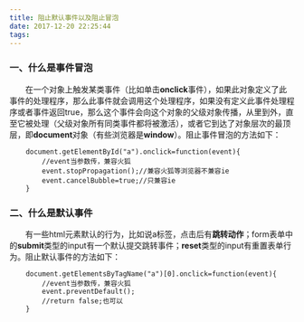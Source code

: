 ```yaml
---
title: 阻止默认事件以及阻止冒泡
date: 2017-12-20 22:25:44
tags:
---
```

### 一、什么是事件冒泡
&emsp;&emsp;在一个对象上触发某类事件（比如单击**onclick**事件），如果此对象定义了此事件的处理程序，那么此事件就会调用这个处理程序，如果没有定义此事件处理程序或者事件返回true，那么这个事件会向这个对象的父级对象传播，从里到外，直至它被处理（父级对象所有同类事件都将被激活），或者它到达了对象层次的最顶层，即**document**对象（有些浏览器是**window**）。阻止事件冒泡的方法如下：
```
	document.getElementById("a").onclick=function(event){
		//event当参数传，兼容火狐
		event.stopPropagation();//兼容火狐等浏览器不兼容ie
		event.cancelBubble=true;//只兼容ie
	}
```
### 二、什么是默认事件
&emsp;&emsp;有一些html元素默认的行为，比如说a标签，点击后有**跳转动作**；form表单中的**submit**类型的input有一个默认提交跳转事件；**reset**类型的input有重置表单行为。阻止默认事件的方法如下：
```
	document.getElementsByTagName("a")[0].onclick=function(event){
		//event当参数传，兼容火狐
		event.preventDefault();
		//return false;也可以
	}
```
